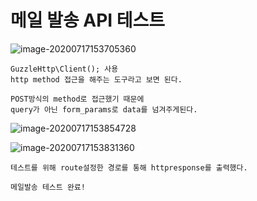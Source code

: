 # 메일 발송 API 테스트

![image-20200717153705360](C:\Users\user\AppData\Roaming\Typora\typora-user-images\image-20200717153705360.png)

	GuzzleHttp\Client(); 사용
	http method 접근을 해주는 도구라고 보면 된다.
	
	POST방식의 method로 접근했기 때문에
	query가 아닌 form_params로 data를 넘겨주게된다.

![image-20200717153854728](C:\Users\user\AppData\Roaming\Typora\typora-user-images\image-20200717153854728.png)

![image-20200717153831360](C:\Users\user\AppData\Roaming\Typora\typora-user-images\image-20200717153831360.png)

	테스트를 위해 route설정한 경로를 통해 httpresponse를 출력했다.
	
	메일발송 테스트 완료!